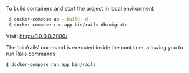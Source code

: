 To build containers and start the project in local environment

```bash
 $ docker-compose up --build -d
 $ docker-compose run app bin/rails db:migrate
```
Visit:
http://0.0.0.0:3000/

The 'bin/rails' command is executed inside the container, allowing you to run Rails commands

```bash
$ docker-compose run app bin/rails
```
